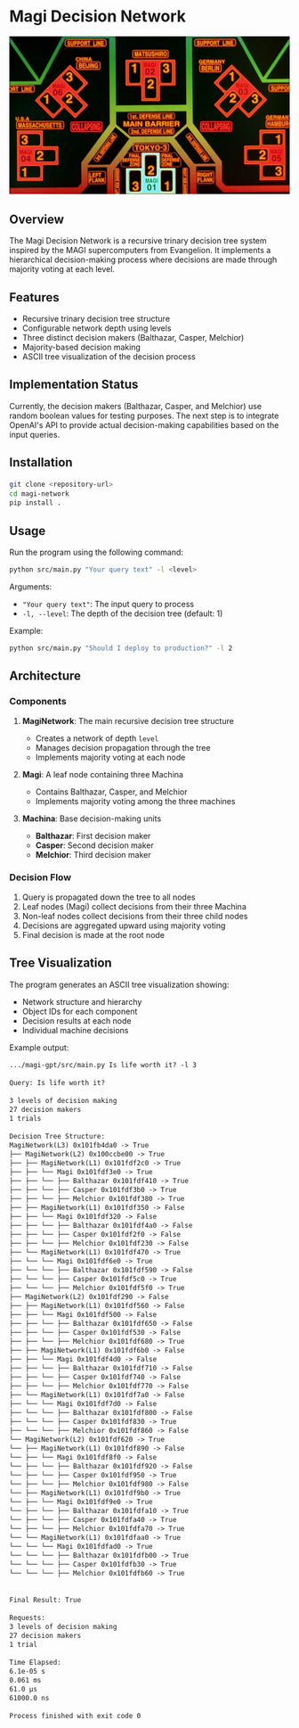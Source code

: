 # Magi Decision Network

![Magi Network Diagram](.github/magi_network.jpg)

## Overview
The Magi Decision Network is a recursive trinary decision tree system inspired by the MAGI supercomputers from Evangelion. It implements a hierarchical decision-making process where decisions are made through majority voting at each level.

## Features
- Recursive trinary decision tree structure
- Configurable network depth using levels
- Three distinct decision makers (Balthazar, Casper, Melchior)
- Majority-based decision making
- ASCII tree visualization of the decision process

## Implementation Status
Currently, the decision makers (Balthazar, Casper, and Melchior) use random boolean values for testing purposes. The next step is to integrate OpenAI's API to provide actual decision-making capabilities based on the input queries.

## Installation
```bash
git clone <repository-url>
cd magi-network
pip install .
```

## Usage
Run the program using the following command:
```bash
python src/main.py "Your query text" -l <level>
```

Arguments:
- `"Your query text"`: The input query to process
- `-l, --level`: The depth of the decision tree (default: 1)

Example:
```bash
python src/main.py "Should I deploy to production?" -l 2
```

## Architecture

### Components
1. **MagiNetwork**: The main recursive decision tree structure
   - Creates a network of depth `level`
   - Manages decision propagation through the tree
   - Implements majority voting at each node

2. **Magi**: A leaf node containing three Machina
   - Contains Balthazar, Casper, and Melchior
   - Implements majority voting among the three machines

3. **Machina**: Base decision-making units
   - **Balthazar**: First decision maker
   - **Casper**: Second decision maker
   - **Melchior**: Third decision maker

### Decision Flow
1. Query is propagated down the tree to all nodes
2. Leaf nodes (Magi) collect decisions from their three Machina
3. Non-leaf nodes collect decisions from their three child nodes
4. Decisions are aggregated upward using majority voting
5. Final decision is made at the root node

## Tree Visualization
The program generates an ASCII tree visualization showing:
- Network structure and hierarchy
- Object IDs for each component
- Decision results at each node
- Individual machine decisions

Example output:

```
.../magi-gpt/src/main.py Is life worth it? -l 3 

Query: Is life worth it?

3 levels of decision making
27 decision makers
1 trials

Decision Tree Structure:
MagiNetwork(L3) 0x101fb4da0 -> True
├── MagiNetwork(L2) 0x100ccbe00 -> True
├── ├── MagiNetwork(L1) 0x101fdf2c0 -> True
├── ├── └── Magi 0x101fdf3e0 -> True
├── ├── └── ├── Balthazar 0x101fdf410 -> True
├── ├── └── ├── Casper 0x101fdf3b0 -> True
├── ├── └── ├── Melchior 0x101fdf380 -> True
├── ├── MagiNetwork(L1) 0x101fdf350 -> False
├── ├── └── Magi 0x101fdf320 -> False
├── ├── └── ├── Balthazar 0x101fdf4a0 -> False
├── ├── └── ├── Casper 0x101fdf2f0 -> False
├── ├── └── ├── Melchior 0x101fdf230 -> False
├── └── MagiNetwork(L1) 0x101fdf470 -> True
├── └── └── Magi 0x101fdf6e0 -> True
├── └── └── ├── Balthazar 0x101fdf590 -> False
├── └── └── ├── Casper 0x101fdf5c0 -> True
├── └── └── ├── Melchior 0x101fdf5f0 -> True
├── MagiNetwork(L2) 0x101fdf290 -> False
├── ├── MagiNetwork(L1) 0x101fdf560 -> False
├── ├── └── Magi 0x101fdf500 -> False
├── ├── └── ├── Balthazar 0x101fdf650 -> False
├── ├── └── ├── Casper 0x101fdf530 -> False
├── ├── └── ├── Melchior 0x101fdf680 -> True
├── ├── MagiNetwork(L1) 0x101fdf6b0 -> False
├── ├── └── Magi 0x101fdf4d0 -> False
├── ├── └── ├── Balthazar 0x101fdf710 -> False
├── ├── └── ├── Casper 0x101fdf740 -> False
├── ├── └── ├── Melchior 0x101fdf770 -> False
├── └── MagiNetwork(L1) 0x101fdf7a0 -> False
├── └── └── Magi 0x101fdf7d0 -> False
├── └── └── ├── Balthazar 0x101fdf800 -> False
├── └── └── ├── Casper 0x101fdf830 -> True
├── └── └── ├── Melchior 0x101fdf860 -> False
└── MagiNetwork(L2) 0x101fdf620 -> True
└── ├── MagiNetwork(L1) 0x101fdf890 -> False
└── ├── └── Magi 0x101fdf8f0 -> False
└── ├── └── ├── Balthazar 0x101fdf920 -> False
└── ├── └── ├── Casper 0x101fdf950 -> True
└── ├── └── ├── Melchior 0x101fdf980 -> False
└── ├── MagiNetwork(L1) 0x101fdf9b0 -> True
└── ├── └── Magi 0x101fdf9e0 -> True
└── ├── └── ├── Balthazar 0x101fdfa10 -> True
└── ├── └── ├── Casper 0x101fdfa40 -> True
└── ├── └── ├── Melchior 0x101fdfa70 -> True
└── └── MagiNetwork(L1) 0x101fdfaa0 -> True
└── └── └── Magi 0x101fdfad0 -> True
└── └── └── ├── Balthazar 0x101fdfb00 -> True
└── └── └── ├── Casper 0x101fdfb30 -> True
└── └── └── ├── Melchior 0x101fdfb60 -> True


Final Result: True

Requests:
3 levels of decision making
27 decision makers
1 trial

Time Elapsed:
6.1e-05 s
0.061 ms
61.0 µs
61000.0 ns

Process finished with exit code 0

```

